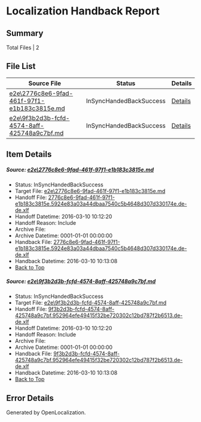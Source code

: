 # <a name='report-top'></a> Localization Handback Report

## Summary
 Total Files | 2

## File List
 Source File | Status | Details 
 ----------- | ------ | ------- 
 [e2e\2776c8e6-9fad-461f-97f1-e1b183c3815e.md](https://github.com/OpenLocalizationTest/oltest/blob/66b43525eb4cef84a80b98a020bd677c70cec71a/e2e/2776c8e6-9fad-461f-97f1-e1b183c3815e.md) | InSyncHandedBackSuccess | [Details](#5a639faa404dd304534fd2349639cc8b88cf27983)
 [e2e\9f3b2d3b-fcfd-4574-8aff-425748a9c7bf.md](https://github.com/OpenLocalizationTest/oltest/blob/66b43525eb4cef84a80b98a020bd677c70cec71a/e2e/9f3b2d3b-fcfd-4574-8aff-425748a9c7bf.md) | InSyncHandedBackSuccess | [Details](#eadf595c900654230dee81b4d6476d1cb396a6209)

## Item Details
##### <a name='5a639faa404dd304534fd2349639cc8b88cf27983'></a> Source: [e2e\2776c8e6-9fad-461f-97f1-e1b183c3815e.md](https://github.com/OpenLocalizationTest/oltest/blob/66b43525eb4cef84a80b98a020bd677c70cec71a/e2e/2776c8e6-9fad-461f-97f1-e1b183c3815e.md)
* Status: InSyncHandedBackSuccess
* Target File: [e2e\2776c8e6-9fad-461f-97f1-e1b183c3815e.md](https://github.com/OpenLocalizationTestOrg/oltest.de-de/blob/8830e588d737c26a6ff9b6abdfffba0c14f1df4a/e2e/2776c8e6-9fad-461f-97f1-e1b183c3815e.md)
* Handoff File: [2776c8e6-9fad-461f-97f1-e1b183c3815e.5924e83a03a44dbaa7540c5b4648d307d330174e.de-de.xlf](https://github.com/OpenLocalizationTestOrg/olhandoff/blob/a349f20a0790b9687ac9e5b63bf2414a05c7a7b9/ol-handoff/OpenLocalizationTestOrg/oltest.de-de/xinjiang/2776c8e6-9fad-461f-97f1-e1b183c3815e.5924e83a03a44dbaa7540c5b4648d307d330174e.de-de.xlf)
* Handoff Datetime: 2016-03-10 10:12:20
* Handoff Reason: Include
* Archive File: 
* Archive Datetime: 0001-01-01 00:00:00
* Handback File: [2776c8e6-9fad-461f-97f1-e1b183c3815e.5924e83a03a44dbaa7540c5b4648d307d330174e.de-de.xlf](https://github.com/OpenLocalizationTestOrg/olhandback/blob/bd0062ed1d1900ce33bba27e84e9958e8397c73f/ol-handback/OpenLocalizationTestOrg/oltest.de-de/xinjiang/ht/2776c8e6-9fad-461f-97f1-e1b183c3815e.5924e83a03a44dbaa7540c5b4648d307d330174e.de-de.xlf)
* Handback Datetime: 2016-03-10 10:13:08
* [Back to Top](#report-top)

##### <a name='eadf595c900654230dee81b4d6476d1cb396a6209'></a> Source: [e2e\9f3b2d3b-fcfd-4574-8aff-425748a9c7bf.md](https://github.com/OpenLocalizationTest/oltest/blob/66b43525eb4cef84a80b98a020bd677c70cec71a/e2e/9f3b2d3b-fcfd-4574-8aff-425748a9c7bf.md)
* Status: InSyncHandedBackSuccess
* Target File: [e2e\9f3b2d3b-fcfd-4574-8aff-425748a9c7bf.md](https://github.com/OpenLocalizationTestOrg/oltest.de-de/blob/8830e588d737c26a6ff9b6abdfffba0c14f1df4a/e2e/9f3b2d3b-fcfd-4574-8aff-425748a9c7bf.md)
* Handoff File: [9f3b2d3b-fcfd-4574-8aff-425748a9c7bf.952964efe49415f32be720302c12bd787f2b6513.de-de.xlf](https://github.com/OpenLocalizationTestOrg/olhandoff/blob/a349f20a0790b9687ac9e5b63bf2414a05c7a7b9/ol-handoff/OpenLocalizationTestOrg/oltest.de-de/xinjiang/9f3b2d3b-fcfd-4574-8aff-425748a9c7bf.952964efe49415f32be720302c12bd787f2b6513.de-de.xlf)
* Handoff Datetime: 2016-03-10 10:12:20
* Handoff Reason: Include
* Archive File: 
* Archive Datetime: 0001-01-01 00:00:00
* Handback File: [9f3b2d3b-fcfd-4574-8aff-425748a9c7bf.952964efe49415f32be720302c12bd787f2b6513.de-de.xlf](https://github.com/OpenLocalizationTestOrg/olhandback/blob/bd0062ed1d1900ce33bba27e84e9958e8397c73f/ol-handback/OpenLocalizationTestOrg/oltest.de-de/xinjiang/ht/9f3b2d3b-fcfd-4574-8aff-425748a9c7bf.952964efe49415f32be720302c12bd787f2b6513.de-de.xlf)
* Handback Datetime: 2016-03-10 10:13:08
* [Back to Top](#report-top)


## Error Details

Generated by OpenLocalization.
